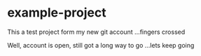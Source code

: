 # example-project
This a test project form my new git account ...fingers crossed

Well, account is open, still got a long way to go ...lets keep going

